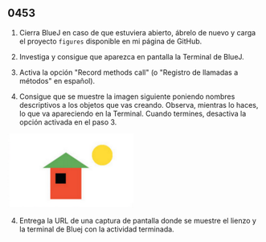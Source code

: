 ## 0453

1. Cierra BlueJ en caso de que estuviera abierto, ábrelo de nuevo y carga el proyecto `figures` disponible en mi página de GitHub.

2. Investiga y consigue que aparezca en pantalla la Terminal de BlueJ.

2. Activa la opción "Record methods call" (o "Registro de llamadas a métodos" en español).

3. Consigue que se muestre la imagen siguiente poniendo nombres descriptivos a los objetos que vas creando. Observa, mientras lo haces, lo que va apareciendo en la Terminal. Cuando termines, desactiva la opción activada en el paso 3.

  ![Imagen](0449.png)
  
4. Entrega la URL de una captura de pantalla donde se muestre el lienzo y la terminal de Bluej con la actividad terminada.
